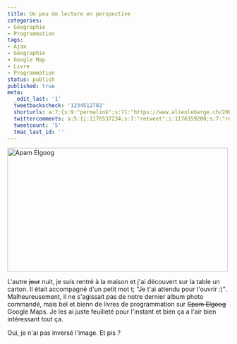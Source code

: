 ```yaml
---
title: Un peu de lecture en perspective
categories:
- Géographie
- Programmation
tags:
- Ajax
- Géographie
- Google Map
- Livre
- Programmation
status: publish
published: true
meta:
  _edit_last: '1'
  tweetbackscheck: '1234512782'
  shorturls: a:7:{s:9:"permalink";s:71:"https://www.alienlebarge.ch/2008/04/06/un-peu-de-lecture-en-perspective/";s:7:"tinyurl";s:25:"https://tinyurl.com/cttuwx";s:4:"isgd";s:17:"https://is.gd/ilrI";s:5:"bitly";s:19:"https://bit.ly/1806m";s:5:"snipr";s:22:"https://snipr.com/ba7zw";s:5:"snurl";s:22:"https://snurl.com/ba7zw";s:7:"snipurl";s:24:"https://snipurl.com/ba7zw";}
  twittercomments: a:5:{i:1176537234;s:7:"retweet";i:1176359200;s:7:"retweet";i:1176350980;s:7:"retweet";i:1176349902;s:7:"retweet";i:1176343675;s:7:"retweet";}
  tweetcount: '5'
  tmac_last_id: ''
---
```

<img class="alignnone size-full wp-image-490" title="gmaps_books" src="https://dlgjp9x71cipk.cloudfront.net/2008/04/gmaps_books.png" alt="Apam Elgoog" width="500" height="281" />

L'autre <span style="text-decoration: line-through;">jour</span> nuit, je suis rentré à la maison et j'ai découvert sur la table un carton. Il était accompagné d'un petit mot t; "Je t'ai attendu pour l'ouvrir :)". Malheureusement, il ne s'agissait pas de notre dernier album photo commandé, mais bel et bienn de livres de programmation sur <span style="text-decoration: line-through;">Spam Elgoog</span> Google Maps. Je les ai juste feuilleté pour l'instant et bien ça a l'air bien intéressant tout ça.

Oui, je n'ai pas inversé l'image. Et pis ?
